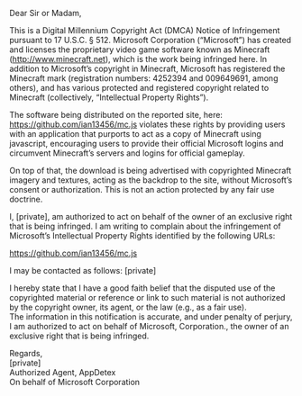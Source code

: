 Dear Sir or Madam, 

This is a Digital Millennium Copyright Act (DMCA) Notice of Infringement pursuant to 17 U.S.C. § 512. 
Microsoft Corporation (“Microsoft”) has created and licenses the proprietary video game software known as Minecraft (http://www.minecraft.net), which is the work being infringed here. In addition to Microsoft’s copyright in Minecraft, Microsoft has registered the Minecraft mark (registration numbers: 4252394 and 009649691, among others), and has various protected and registered copyright related to Minecraft (collectively, “Intellectual Property Rights”). 

The software being distributed on the reported site, here: https://github.com/ian13456/mc.js violates these rights by providing users with an application that purports to act as a copy of Minecraft using javascript, encouraging users to provide their official Microsoft logins and circumvent Minecraft’s servers and logins for official gameplay.

On top of that, the download is being advertised with copyrighted Minecraft imagery and textures, acting as the backdrop to the site, without Microsoft’s consent or authorization. This is not an action protected by any fair use doctrine.

I, [private], am authorized to act on behalf of the owner of an exclusive right that is being infringed. I am writing to complain about the infringement of Microsoft’s Intellectual Property Rights identified by the following URLs:

https://github.com/ian13456/mc.js

I may be contacted as follows: [private]

I hereby state that I have a good faith belief that the disputed use of the copyrighted material or reference or link to such material is not authorized by the copyright owner, its agent, or the law (e.g., as a fair use).   
The information in this notification is accurate, and under penalty of perjury, I am authorized to act on behalf of Microsoft, Corporation., the owner of an exclusive right that is being infringed. 

Regards,   
[private]  
Authorized Agent, AppDetex   
On behalf of Microsoft Corporation
